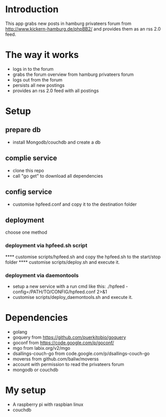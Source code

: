 # Introduction
This app grabs new posts in hamburg privateers forum from http://www.kickern-hamburg.de/phpBB2/ and provides them as an rss 2.0 feed.

# The way it works
* logs in to the forum
* grabs the forum overview from hamburg privateers forum
* logs out from the forum
* persists all new postings
* provides an rss 2.0 feed with all postings

# Setup
## prepare db
* install Mongodb/couchdb and create a db
## complie service 
* clone this repo
* call "go get" to download all dependencies
## config service
* customise hpfeed.conf and copy it to the destination folder
## deployment
choose one method
### deployment via hpfeed.sh script
**** customise scripts/hpfeed.sh and copy the hpfeed.sh to the start/stop folder
**** customise scripts/deploy.sh and execute it.
### deployment via daemontools
* setup a new service with a run cmd like this: ./hpfeed -config=/PATH/TO/CONFIG/hpfeed.conf 2>&1
* customise scripts/deploy_daemontools.sh and execute it.   

# Dependencies
* golang
* goquery from https://github.com/puerkitobio/goquery
* goconf from https://code.google.com/p/goconf/
* mgo from labix.org/v2/mgo
* dsallings-couch-go from code.google.com/p/dsallings-couch-go
* moverss from github.com/baliw/moverss
* account with permission to read the privateers forum
* mongodb or couchdb

# My setup
* A raspberry pi with raspbian linux
* couchdb

